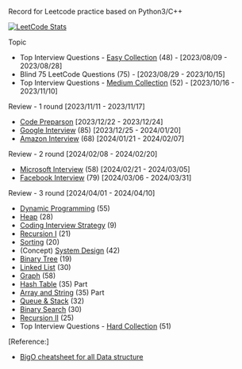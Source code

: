 Record for Leetcode practice based on Python3/C++

[![LeetCode Stats](https://leetcode.card.workers.dev/leoyao816?theme=nord&font=source_code_pro&extension=null)](https://leetcode.com/leoyao816)

Topic
- Top Interview Questions - [Easy Collection](https://leetcode.com/explore/featured/card/top-interview-questions-easy/) (48) - [2023/08/09 - 2023/08/28]
- Blind 75 LeetCode Questions (75) - [2023/08/29 - 2023/10/15]
- Top Interview Questions - [Medium Collection](https://leetcode.com/explore/interview/card/top-interview-questions-medium/) (52) - [2023/10/16 - 2023/11/10]

Review - 1 round [2023/11/11 - 2023/11/17]

- [Code Preparson](https://leetcode.com/explore/interview/card/cheatsheets/) [2023/12/22 - 2023/12/24]
- [Google Interview](https://leetcode.com/explore/interview/card/google/) (85) [2023/12/25 - 2024/01/20]
- [Amazon Interview](https://leetcode.com/explore/interview/card/amazon/) (68) [2024/01/21 - 2024/02/07]

Review - 2 round [2024/02/08 - 2024/02/20]

- [Microsoft Interview](https://leetcode.com/explore/interview/card/microsoft/) (58) [2024/02/21 - 2024/03/05]
- [Facebook Interview](https://leetcode.com/explore/interview/card/facebook/) (79) [2024/03/06 - 2024/03/31]

Review - 3 round [2024/04/01 - 2024/04/10]

- [Dynamic Programming](https://leetcode.com/explore/featured/card/dynamic-programming/) (55)
- [Heap](https://leetcode.com/explore/featured/card/heap/) (28)
- [Coding Interview Strategy](https://leetcode.com/explore/interview/card/coding-interview-strategy/) (9)
- [Recursion I](https://leetcode.com/explore/featured/card/recursion-i/) (21)
- [Sorting](https://leetcode.com/explore/learn/card/sorting/) (20)
- (Concept) [System Design](https://leetcode.com/explore/learn/card/system-design/) (42)
- [Binary Tree](https://leetcode.com/explore/learn/card/data-structure-tree/) (19)
- [Linked List](https://leetcode.com/explore/learn/card/linked-list/) (30)
- [Graph](https://leetcode.com/explore/featured/card/graph/) (58)
- [Hash Table](https://leetcode.com/explore/learn/card/hash-table/) (35) Part
- [Array and String](https://leetcode.com/explore/learn/card/array-and-string/) (35) Part
- [Queue & Stack](https://leetcode.com/explore/learn/card/queue-stack/) (32)
- [Binary Search](https://leetcode.com/explore/learn/card/binary-search/) (30)
- [Recursion II](https://leetcode.com/explore/learn/card/recursion-ii/) (25)
- Top Interview Questions - [Hard Collection](https://leetcode.com/explore/interview/card/top-interview-questions-hard/) (51)

[Reference:]
- [BigO cheatsheet for all Data structure](https://leetcode.com/explore/interview/card/cheatsheets/720/resources/4725/https://leetcode.com/explore/interview/card/cheatsheets/720/resources/4725/)